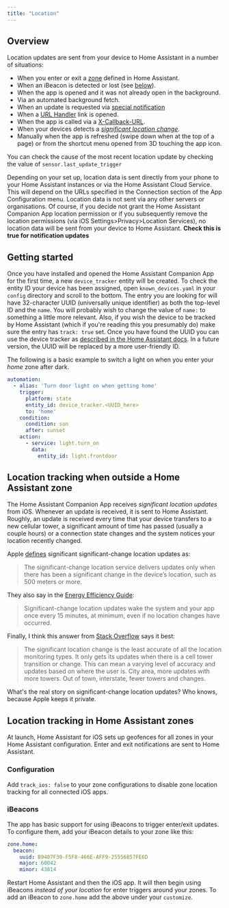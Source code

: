 ```yaml
---
title: "Location"
---
```


## Overview

Location updates are sent from your device to Home Assistant in a number of situations:
*   When you enter or exit a [zone](https://www.home-assistant.io/components/zone/) defined in Home Assistant.
*   When an iBeacon is detected or lost (see [below](#ibeacons)).
*   When the app is opened and it was not already open in the background.
*   Via an automated background fetch.
*   When an update is requested via [special notification](notifications/location.md)
*   When a [URL Handler](integrations/url-handler.md) link is opened.
*   When the app is called via a [X-Callback-URL](integrations/x-callback-url.md).
*   When your devices detects a [_significant location change_](#location-tracking-when-outside-a-home-assistant-zone).
*   Manually when the app is refreshed (swipe down when at the top of a page) or from the shortcut menu opened from 3D touching the app icon.

You can check the cause of the most recent location update by checking the value of `sensor.last_update_trigger`

Depending on your set up, location data is sent directly from your phone to your Home Assistant instances or via the Home Assistant Cloud Service. This will depend on the URLs specified in the Connection section of the App Configuration menu. Location data is not sent via any other servers or organisations. Of course, if you decide not grant the Home Assistant Companion App location permission or if you subsequently remove the location permissions (via iOS Settings>Privacy>Location Services), no location data will be sent from your device to Home Assistant.
**Check this is true for notification updates**

## Getting started

Once you have installed and opened the Home Assistant Companion App for the first time, a new `device_tracker` entity will be created. To check the entity ID your device has been assigned, open `known_devices.yaml` in your `config` directory and scroll to the bottom. The entry you are looking for will have 32-character UUID (universally unique identifier) as both the top-level ID and the `name`. You will probably wish to change the value of `name:` to something a little more relevant. Also, if you wish the device to be tracked by Home Assistant (which if you're reading this you presumably do) make sure the entry has `track: true` set. Once you have found the UUID you can use the device tracker as [described in the Home Assistant docs](https://www.home-assistant.io/components/device_tracker/). In a future version, the UUID will be replaced by a more user-friendly ID.

The following is a basic example to switch a light on when you enter your _home_ zone after dark.

```yaml
automation:
  - alias: 'Turn door light on when getting home'
    trigger:
      platform: state
      entity_id: device_tracker.<UUID_here>
      to: 'home'
    condition:
      condition: sun
      after: sunset
    action:
      - service: light.turn_on
        data:
          entity_id: light.frontdoor
```

## Location tracking when outside a Home Assistant zone

The Home Assistant Companion App receives _significant location updates_ from iOS. Whenever an update is received, it is sent to Home Assistant. Roughly, an update is received every time that your device transfers to a new cellular tower, a significant amount of time has passed (usually a couple hours) or a connection state changes and the system notices your location recently changed.

Apple [defines][apple-location-programming-guide] significant significant-change location updates as:

> The significant-change location service delivers updates only when there has been a significant change in the device’s location, such as 500 meters or more.

They also say in the [Energy Efficiency Guide][apple-energy-guide]:

> Significant-change location updates wake the system and your app once every 15 minutes, at minimum, even if no location changes have occurred.

Finally, I think this answer from [Stack Overflow][stackoverflow] says it best:

> The significant location change is the least accurate of all the location monitoring types. It only gets its updates when there is a cell tower transition or change. This can mean a varying level of accuracy and updates based on where the user is. City area, more updates with more towers. Out of town, interstate, fewer towers and changes.

What's the real story on significant-change location updates? Who knows, because Apple keeps it private.

## Location tracking in Home Assistant zones

At launch, Home Assistant for iOS sets up geofences for all zones in your Home Assistant configuration. Enter and exit notifications are sent to Home Assistant.

### Configuration

Add `track_ios: false` to your zone configurations to disable zone location tracking for all connected iOS apps.

### iBeacons

The app has basic support for using iBeacons to trigger enter/exit updates. To configure them, add your iBeacon details to your zone like this:

```yaml
zone.home:
  beacon:
    uuid: B9407F30-F5F8-466E-AFF9-25556B57FE6D
    major: 60042
    minor: 43814
```

Restart Home Assistant and then the iOS app. It will then begin using iBeacons _instead of your location_ for enter triggers around your zones. To add an iBeacon to `zone.home` add the above under your `customize`.

[apple-energy-guide]: https://developer.apple.com/library/content/documentation/Performance/Conceptual/EnergyGuide-iOS/LocationBestPractices.html#//apple_ref/doc/uid/TP40015243-CH24-SW4
[apple-location-programming-guide]: https://developer.apple.com/library/content/documentation/UserExperience/Conceptual/LocationAwarenessPG/CoreLocation/CoreLocation.html#//apple_ref/doc/uid/TP40009497-CH2-SW9
[stackoverflow]: http://stackoverflow.com/a/13331625/486182
